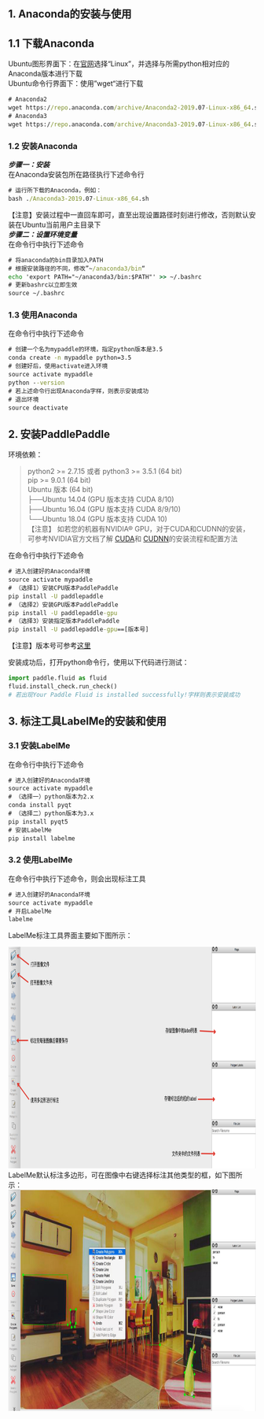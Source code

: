 ## 1. Anaconda的安装与使用    

## 1.1 下载Anaconda         
Ubuntu图形界面下：在[官网](https://www.anaconda.com/distribution/)选择“Linux”，并选择与所需python相对应的Anaconda版本进行下载             
Ubuntu命令行界面下：使用”wget“进行下载
```cmd
# Anaconda2
wget https://repo.anaconda.com/archive/Anaconda2-2019.07-Linux-x86_64.sh --no-check-certificate
# Anaconda3
wget https://repo.anaconda.com/archive/Anaconda3-2019.07-Linux-x86_64.sh --no-check-certificate
```
### 1.2 安装Anaconda 

***步骤一：安装***       
在Anaconda安装包所在路径执行下述命令行
```cmd
# 运行所下载的Anaconda，例如：
bash ./Anaconda3-2019.07-Linux-x86_64.sh
```
【注意】安装过程中一直回车即可，直至出现设置路径时刻进行修改，否则默认安装在Ubuntu当前用户主目录下        
***步骤二：设置环境变量***     
在命令行中执行下述命令
```cmd
# 将anaconda的bin目录加入PATH
# 根据安装路径的不同，修改”~/anaconda3/bin“
echo 'export PATH="~/anaconda3/bin:$PATH"' >> ~/.bashrc
# 更新bashrc以立即生效
source ~/.bashrc
```
### 1.3 使用Anaconda         
在命令行中执行下述命令
```cmd
# 创建一个名为mypaddle的环境，指定python版本是3.5
conda create -n mypaddle python=3.5
# 创建好后，使用activate进入环境
source activate mypaddle
python --version
# 若上述命令行出现Anaconda字样，则表示安装成功
# 退出环境
source deactivate
```
## 2. 安装PaddlePaddle
环境依赖：
> python2 >= 2.7.15 或者 python3 >= 3.5.1 (64 bit)         
> pip >= 9.0.1 (64 bit)       
> Ubuntu 版本 (64 bit)    
> ├──Ubuntu 14.04 (GPU 版本支持 CUDA 8/10)         
> ├──Ubuntu 16.04 (GPU 版本支持 CUDA 8/9/10)         
> └──Ubuntu 18.04 (GPU 版本支持 CUDA 10)       
> 【注意】 如若您的机器有NVIDIA® GPU，对于CUDA和CUDNN的安装，可参考NVIDIA官方文档了解
> [CUDA](https://docs.nvidia.com/cuda/cuda-installation-guide-linux/)和
> [CUDNN](https://docs.nvidia.com/deeplearning/sdk/cudnn-install/)的安装流程和配置方法


在命令行中执行下述命令
```cmd
# 进入创建好的Anaconda环境
source activate mypaddle
# （选择1）安装CPU版本PaddlePaddle
pip install -U paddlepaddle
# （选择2）安装GPU版本PaddlePaddle
pip install -U paddlepaddle-gpu
# （选择3）安装指定版本PaddlePaddle
pip install -U paddlepaddle-gpu==[版本号]
```
【注意】版本号可参考[这里](https://pypi.org/project/paddlepaddle-gpu/#history)       

安装成功后，打开python命令行，使用以下代码进行测试：
```python
import paddle.fluid as fluid
fluid.install_check.run_check()
# 若出现Your Paddle Fluid is installed successfully!字样则表示安装成功
```

## 3. 标注工具LabelMe的安装和使用
### 3.1 安装LabelMe
在命令行中执行下述命令
```cmd
# 进入创建好的Anaconda环境
source activate mypaddle
# （选择一）python版本为2.x
conda install pyqt
# （选择二）python版本为3.x
pip install pyqt5
# 安装LabelMe
pip install labelme
```
### 3.2 使用LabelMe
在命令行中执行下述命令，则会出现标注工具
```cmd
# 进入创建好的Anaconda环境
source activate mypaddle
# 开启LabelMe
labelme
```
LabelMe标注工具界面主要如下图所示：       
<div align=center><img width="800" height="450" src="./labelme1.png"/></div>             
LabelMe默认标注多边形，可在图像中右键选择标注其他类型的框，如下图所示：          
<div align=center><img width="800" height="450" src="./labelme2.png"/></div>          

